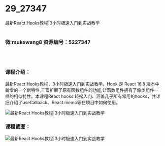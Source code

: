 # 29_27347
最新React Hooks教程|3小时极速入门到实战教学
<br/></br>
<h3>微:mukewang8 资源编号：5227347</h3>
<br/></br>
<h3>课程介绍：</h3>
<p>最新<a title="查看与 React Hooks 相关的文章" target="_blank">React Hooks</a>教程，3小时极速入门到实战教学。Hook 是 React 16.8 版本中新增的一个新特性,丰富扩展了原有函数组件的功能,让函数组件拥有了像类组件一样的相似特性。本课程React hooks 轻松入门、涵盖几乎所有常用的hooks，并详细介绍了useCallback、React.memo等在项目中如何使用。</p>
<p><img src="https://www.ko996.com/wp-content/uploads/img/2022/11/1-24-300x184.png" alt="最新React Hooks教程|3小时极速入门到实战教学"></p>
<div class="info-desc">
<h3>课程截图：</h3>
<p><img src="https://www.ko996.com/wp-content/uploads/img/2022/11/2-28.png" alt="最新React Hooks教程|3小时极速入门到实战教学"></p>


			
</div>
